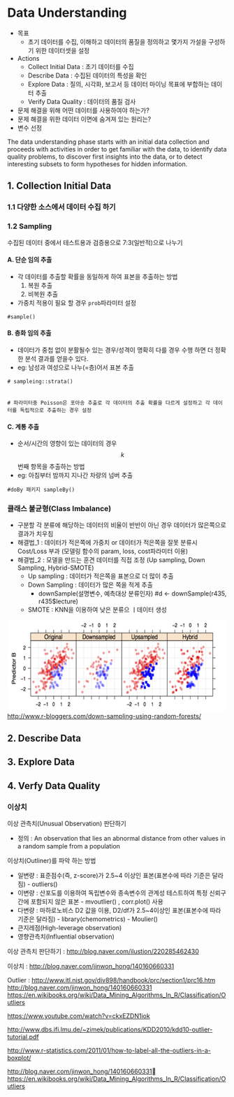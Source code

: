 # Data Understanding
* 목표
	* 초기 데이터를 수집, 이해하고 데이터의 품질을 정의하고 몇가지 가설을 구성하기 위한 데이터셋을 설정
* Actions
	* Collect Initial Data : 초기 데이터를 수집
	* Describe Data : 수집된 데이터의 특성을 확인
	* Explore Data : 질의, 시각화, 보고서 등 데이터 마이닝 목표에 부합하는 데이터 추출
	* Verify Data Quality : 데이터의 품질 검사
* 문제 해결을 위해 어떤 데이터를 사용하여야 하는가?
* 문제 해결을 위한 데이터 이면에 숨겨져 있는 원리는?
* 변수 선정

The data understanding phase starts with an initial data collection and proceeds with activities in order to get familiar with the data, to identify data quality problems, to discover first insights into the data, or to detect interesting subsets to form hypotheses for hidden information.


## 1. Collection Initial Data 

### 1.1 다양한 소스에서 데이터 수집 하기 

### 1.2 Sampling 
수집된 데이터 중에서 테스트용과 검증용으로 7:3(일반적)으로 나누기

#### A. 단순 임의 추출 
* 각 데이터를 추출할 확률을 동일하게 하여 표본을 추출하는 방법 
    1. 복원 추출
    2. 비복원 추출 
* 가중치 적용이 필요 할 경우 `prob`파라미터 설정 

```
#sample()
```

#### B. 층화 임의 추출
* 데이터가 중첩 없이 분활될수 있는 경우/성격이 명확히 다를 경우 수행 하면 더 정확한 분석 결과를 얻을수 있다. 
* eg: 남성과 여성으로 나누(=층)어서 표본 추출

```{r}
# sampleing::strata()


# 파라미터중 Poisson은 포아송 추출로 각 데이터의 추출 확률을 다르게 설정하고 각 데이터를 독립적으로 추출하는 경우 설정 
```
#### C. 계통 추출 
* 순서/시간의 영향이 있는 데이터의 경우 $$k$$번째 항목을 추출하는 방법 
* eg: 아침부터 밤까지 지나간 차량의 넘버 추출 

```{r}
#doBy 패키지 sampleBy()
```




### 클래스 불균형(Class Imbalance)
* 구분할 각 분류에 해당하는 데이터의 비율이 반반이 아닌 경우 데이터가 많은쪽으로 결과가 치우침 
* 해결법_1 : 데이터가 적은쪽에 가중치 or 데이터가 적은쪽을 잘못 분류시 Cost/Loss 부과 (모델링 함수의 param, loss, cost파라미터 이용)
* 해결법_2 : 모델을 만드는 훈견 데이터를 직접 조정 (Up sampling, Down Sampling, Hybrid-SMOTE) 
    * Up sampling : 데이터가 적은쪽을 표본으로 더 많이 추출 
    * Down Sampling : 데이터가 많은 쪽을 적게 추출 
        * downSample(설명변수, 예측대상 분류인자) #d <- downSample(r435, r435$lecture)
    * SMOTE : KNN을 이용하여 낮은 분류으 ㅣ데이터 생성  

![](/assets/sampling.png)
http://www.r-bloggers.com/down-sampling-using-random-forests/


## 2. Describe Data



## 3. Explore Data


## 4. Verfy Data Quality 

### 이상치 
이상 관측치(Unusual Observation) 판단하기 
* 정의 : An observation that lies an abnormal distance from other values in a random sample from a population

이상치(Outliner)를 파악 하는 방법 
* 일변량 : 표준점수(즉, z-score)가 2.5~4 이상인 표본(표본수에 따라 기준은 달라짐) - outliers()
* 이변량 : 산포도를 이용하여 독립변수와 종속변수의 관계성 테스트하여 특정 신뢰구간에 포함되지 않은 표본 - mvoutlier() , corr.plot() 사용 
* 다변량 : 마하로노비스 D2 값을 이용, D2/df가 2.5~4이상인 표본(표본수에 따라 기준은 달라짐) - library(chemometrics) - Moulier() 
* 큰지레점(High-leverage observation)
* 영향관측치(Influential observation)


이상 관측치 판단하기 : http://blog.naver.com/ilustion/220285462430

이상치 : http://blog.naver.com/jinwon_hong/140160660331

Outlier : http://www.itl.nist.gov/div898/handbook/prc/section1/prc16.htm
http://blog.naver.com/jinwon_hong/140160660331
https://en.wikibooks.org/wiki/Data_Mining_Algorithms_In_R/Classification/Outliers

https://www.youtube.com/watch?v=ckxEZDN1iok

http://www.dbs.ifi.lmu.de/~zimek/publications/KDD2010/kdd10-outlier-tutorial.pdf

http://www.r-statistics.com/2011/01/how-to-label-all-the-outliers-in-a-boxplot/

http://blog.naver.com/jinwon_hong/140160660331
https://en.wikibooks.org/wiki/Data_Mining_Algorithms_In_R/Classification/Outliers



